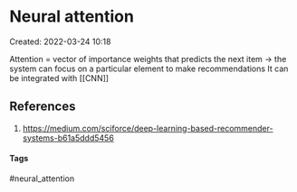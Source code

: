 # Neural attention
Created: 2022-03-24 10:18

Attention = vector of importance weights that predicts the next item -> the system can focus on a particular element to make recommendations
It can be integrated with [[CNN]]

## References
1. https://medium.com/sciforce/deep-learning-based-recommender-systems-b61a5ddd5456


#### Tags
#neural_attention